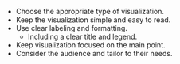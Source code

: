 - Choose the appropriate type of visualization.
- Keep the visualization simple and easy to read.
- Use clear labeling and formatting.
    - Including a clear title and legend.
- Keep visualization focused on the main point.
- Consider the audience and tailor to their needs.
